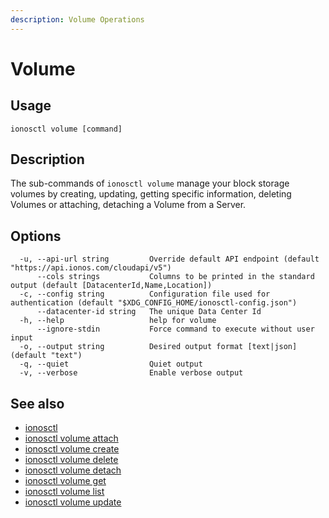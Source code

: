 ```yaml
---
description: Volume Operations
---
```


# Volume

## Usage

```text
ionosctl volume [command]
```

## Description

The sub-commands of `ionosctl volume` manage your block storage volumes by creating, updating, getting specific information, deleting Volumes or attaching, detaching a Volume from a Server.

## Options

```text
  -u, --api-url string         Override default API endpoint (default "https://api.ionos.com/cloudapi/v5")
      --cols strings           Columns to be printed in the standard output (default [DatacenterId,Name,Location])
  -c, --config string          Configuration file used for authentication (default "$XDG_CONFIG_HOME/ionosctl-config.json")
      --datacenter-id string   The unique Data Center Id
  -h, --help                   help for volume
      --ignore-stdin           Force command to execute without user input
  -o, --output string          Desired output format [text|json] (default "text")
  -q, --quiet                  Quiet output
  -v, --verbose                Enable verbose output
```

## See also

* [ionosctl](../)
* [ionosctl volume attach](attach/)
* [ionosctl volume create](create.md)
* [ionosctl volume delete](delete.md)
* [ionosctl volume detach](detach.md)
* [ionosctl volume get](get.md)
* [ionosctl volume list](list.md)
* [ionosctl volume update](update.md)


